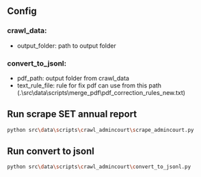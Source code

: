 ## Config
### crawl_data:
- output_folder: path to output folder

### convert_to_jsonl:
- pdf_path: output folder from crawl_data
- text_rule_file: rule for fix pdf can use from this path (.\src\data\scripts\merge_pdf\pdf_correction_rules_new.txt)

## Run scrape SET annual report
```bash
python src\data\scripts\crawl_admincourt\scrape_admincourt.py
```

## Run convert to jsonl
```bash
python src\data\scripts\crawl_admincourt\convert_to_jsonl.py
```